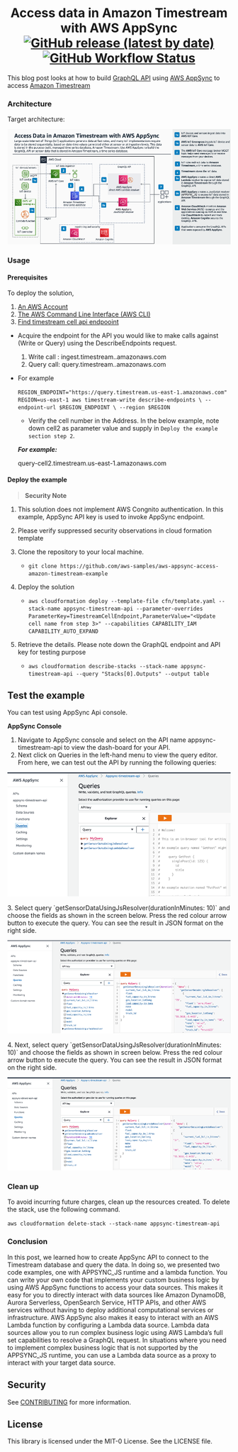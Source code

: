 <h1 align="center">
Access data in Amazon Timestream with AWS AppSync
<br>
   <a href="https://github.com/aws-samples/aws-appsync-access-amazon-timestream-example/releases"><img alt="GitHub release (latest by date)" src="https://img.shields.io/github/v/release/aws-samples/aws-appsync-access-amazon-timestream-example?display_name=tag"></a>
   <a href="https://github.com/aws-samples/aws-appsync-access-amazon-timestream-example//actions"><img alt="GitHub Workflow Status" src="https://github.com/aws-samples/aws-appsync-access-amazon-timestream-example/workflows/Unit%20Tests/badge.svg"></a>
</h1>

This blog post looks at how to build [GraphQL API](https://graphql.org/) using [AWS AppSync](https://docs.aws.amazon.com/appsync/latest/devguide/what-is-appsync.html) to access [Amazon Timestream](https://aws.amazon.com/timestream/)

### Architecture

Target architecture:

<p align="center">
  <img src="docs/Appsync-timestream.png" alt="AWS Architecture Diagram" />
</p>

### Usage

#### Prerequisites
To deploy the solution,

1. [An AWS Account](https://signin.aws.amazon.com/signin?redirect_uri=https%3A%2F%2Fportal.aws.amazon.com%2Fbilling%2Fsignup%2Fresume&client_id=signup)
3. [The AWS Command Line Interface (AWS CLI)](https://docs.aws.amazon.com/cli/latest/userguide/getting-started-install.html)
3. [Find timestream cell api endpooint](https://docs.aws.amazon.com/timestream/latest/developerguide/Using-API.endpoint-discovery.describe-endpoints.implementation.html)
  
  * Acquire the endpoint for the API you would like to make calls against (Write or Query) using the DescribeEndpoints request.
    1.	Write call : ingest.timestream.<region>.amazonaws.com
    2.	Query call: query.timestream.<region>.amazonaws.com

  * For example

    `
    REGION_ENDPOINT="https://query.timestream.us-east-1.amazonaws.com"
    REGION=us-east-1
    aws timestream-write describe-endpoints \
    --endpoint-url $REGION_ENDPOINT \
    --region $REGION
    `
    
    * Verify the cell number in the Address. In the below example, note down cell2 as parameter value and supply in `Deploy the example section step 2`.

    ***For example:***

    query-cell2.timestream.us-east-1.amazonaws.com

#### Deploy the example
> **Security Note**
1. This solution does not implement AWS Congnito authentication. In this example, AppSync API key is used to invoke AppSync endpoint.
2. Please verify suppressed security observations in cloud formation template



1. Clone the repository to your local machine.
    * `git clone https://github.com/aws-samples/aws-appsync-access-amazon-timestream-example`

3. Deploy the solution
    * `aws cloudformation deploy --template-file cfn/template.yaml --stack-name appsync-timestream-api --parameter-overrides ParameterKey=TimestreamCellEndpoint,ParameterValue="<Update cell name from step 3>" --capabilities CAPABILITY_IAM CAPABILITY_AUTO_EXPAND`

4. Retrieve the details. Please note down the GraphQL endpoint and API key for testing purpose
    * `aws cloudformation describe-stacks --stack-name appsync-timestream-api --query "Stacks[0].Outputs" --output table`

## Test the example

You can test using AppSync Api console.

**AppSync Console**

1.	Navigate to AppSync console and select on the API name appsync-timestream-api  to view the dash-board for your API. 
2.	Next click on Queries in the left-hand menu to view the query editor. From here, we can test out the API by running the following queries:
<p align="center">
  <img src="docs/AppSyncConsole1.png" alt="AWS Architecture Diagram" />
</p>
3. Select query `getSensorDataUsingJsResolver(durationInMinutes: 10)` and choose the fields as shown in the screen below. Press the red colour arrow button to execute the query. You can see the result in JSON format on the right side.
<p align="center">
  <img src="docs/AppSyncConsole2.png" alt="AWS Architecture Diagram" />
</p>
4.	Next, select query `getSensorDataUsingJsResolver(durationInMinutes: 10)` and choose the fields as shown in screen below. Press the red colour arrow button to execute the query. You can see the result in JSON format on the right side.
<p align="center">
  <img src="docs/AppSyncConsole3.png" alt="AWS Architecture Diagram" />
</p>

### Clean up

To avoid incurring future charges, clean up the resources created. To delete the stack, use the following command. 

`
aws cloudformation delete-stack --stack-name appsync-timestream-api
`

### Conclusion

In this post, we learned how to create AppSync API to connect to the Timestream database and query the data. In doing so, we presented two code examples, one with APPSYNC_JS runtime and a lambda function. You can write your own code that implements your custom business logic by using AWS AppSync functions to access your data sources. This makes it easy for you to directly interact with data sources like Amazon DynamoDB, Aurora Serverless, OpenSearch Service, HTTP APIs, and other AWS services without having to deploy additional computational services or infrastructure. AWS AppSync also makes it easy to interact with an AWS Lambda function by configuring a Lambda data source. Lambda data sources allow you to run complex business logic using AWS Lambda’s full set capabilities to resolve a GraphQL request. In situations where you need to implement complex business logic that is not supported by the APPSYNC_JS runtime, you can use a Lambda data source as a proxy to interact with your target data source.


## Security
See [CONTRIBUTING](CONTRIBUTING.md#security-issue-notifications) for more information.

## License
This library is licensed under the MIT-0 License. See the LICENSE file.
